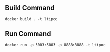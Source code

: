 ## Build Command
```
docker build . -t ltipoc
```

## Run Command
```
docker run -p 5003:5003 -p 8888:8888 -t ltipoc
```